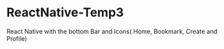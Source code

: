 # ReactNative-Temp3
React Native with the bottom Bar and Icons( Home, Bookmark, Create and Profile)
